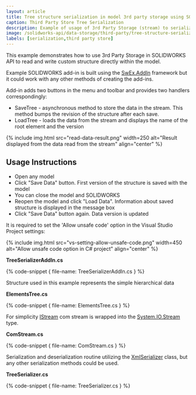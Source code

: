 ```yaml
---
layout: article
title: Tree structure serialization in model 3rd party storage using SOLIDWORKS API
caption: Third Party Store Tree Serialization
description: Example of usage of 3rd Party Storage (stream) to serialize and deserialize tree structure using SOLIDWORKS API and XmlSerializers within the model document
image: /solidworks-api/data-storage/third-party/tree-structure-serialization/read-data-result.png
labels: [serialization,third party store]
---
```

This example demonstrates how to use 3rd Party Storage in SOLIDWORKS API to read and write custom structure directly within the model.

Example SOLIDWORKS add-in is built using the [SwEx.AddIn](/labs/solidworks/swex/add-in/) framework but it could work with any other methods of creating the add-ins.

Add-in adds two buttons in the menu and toolbar and provides two handlers correspondingly: 

* SaveTree - asynchronous method to store the data in the stream. This method bumps the revision of the structure after each save.
* LoadTree - loads the data from the stream and displays the name of the root element and the version

{% include img.html src="read-data-result.png" width=250 alt="Result displayed from the data read from the stream" align="center" %}

## Usage Instructions

* Open any model
* Click "Save Data" button. First version of the structure is saved with the model
* You can close the model and SOLIDWORKS
* Reopen the model and click "Load Data". Information about saved structure is displayed in the message box
* Click "Save Data" button again. Data version is updated

It is required to set the 'Allow unsafe code' option in the Visual Studio Project settings:

{% include img.html src="vs-setting-allow-unsafe-code.png" width=450 alt="Allow unsafe code option in C# project" align="center" %}

**TreeSerializerAddIn.cs**

{% code-snippet { file-name: TreeSerializerAddIn.cs } %}

Structure used in this example represents the simple hierarchical data

**ElementsTree.cs**

{% code-snippet { file-name: ElementsTree.cs } %}

For simplicity [IStream](https://docs.microsoft.com/en-us/windows/desktop/api/objidl/nn-objidl-istream) com stream is wrapped into the [System.IO.Stream](https://docs.microsoft.com/en-us/dotnet/api/system.io.stream?view=netframework-4.7.2) type.

**ComStream.cs**

{% code-snippet { file-name: ComStream.cs } %}

Serialization and deserialization routine utilizing the [XmlSerializer](https://docs.microsoft.com/en-us/dotnet/api/system.xml.serialization.xmlserializer?view=netframework-4.7.2) class, but any other serialization methods could be used.

**TreeSerializer.cs**

{% code-snippet { file-name: TreeSerializer.cs } %}
